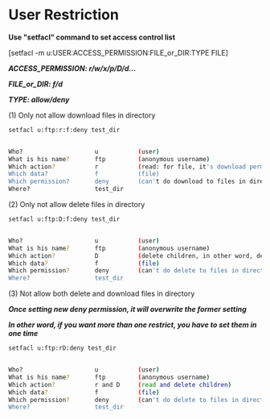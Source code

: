 # User Restriction

**Use "setfacl" command to set access control list** 

[setfacl -m u:USER:ACCESS_PERMISSION:FILE_or_DIR:TYPE  FILE]

***ACCESS_PERMISSION:    r/w/x/p/D/d...***

***FILE_or_DIR:          f/d***

***TYPE:                 allow/deny***

(1) Only not allow download files in directory
```bash
setfacl u:ftp:r:f:deny test_dir


Who?                    u           (user)
What is his name?       ftp         (anonymous username)
Which action?           r           (read: for file, it's download permission)
Which data?             f           (file)
Which permission?       deny        (can't do download to files in directory named test_dir)
Where?                  test_dir    
```

(2) Only not allow delete files in directory
```bash
setfacl u:ftp:D:f:deny test_dir


Who?                    u           (user)
What is his name?       ftp         (anonymous username)
Which action?           D           (delete children, in other word, delete files in directory)
Which data?             f           (file)
Which permission?       deny        (can't do delete to files in directory named test_dir)
Where?                  test_dir    
```
(3) Not allow both delete and download files in directory

***Once setting new deny permission, it will overwrite the former setting***

***In other word, if you want more than one restrict, you have to set them in one time***
```bash
setfacl u:ftp:rD:deny test_dir


Who?                    u           (user)
What is his name?       ftp         (anonymous username)
Which action?           r and D     (read and delete children)
Which data?             f           (file)
Which permission?       deny        (can't do delete to files in directory named test_dir)
Where?                  test_dir
```
